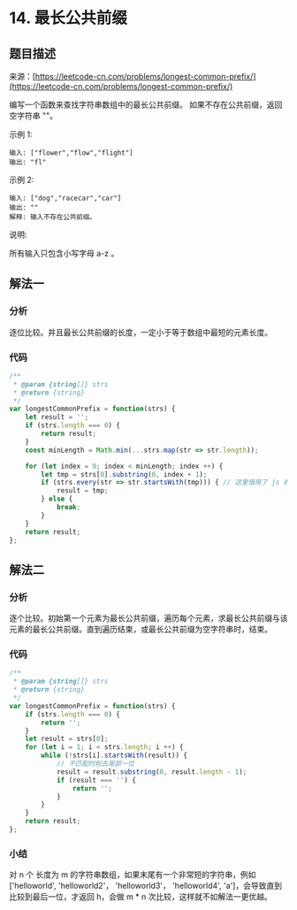 # 14. 最长公共前缀

## 题目描述

来源：[https://leetcode-cn.com/problems/longest-common-prefix/](https://leetcode-cn.com/problems/longest-common-prefix/)

编写一个函数来查找字符串数组中的最长公共前缀。
如果不存在公共前缀，返回空字符串 ""。

示例 1:
```
输入: ["flower","flow","flight"]
输出: "fl"
```

示例 2:
```
输入: ["dog","racecar","car"]
输出: ""
解释: 输入不存在公共前缀。
```

说明:

所有输入只包含小写字母 a-z 。

## 解法一

### 分析

逐位比较。并且最长公共前缀的长度，一定小于等于数组中最短的元素长度。

### 代码

```javascript
/**
 * @param {string[]} strs
 * @return {string}
 */
var longestCommonPrefix = function(strs) {
    let result = '';
    if (strs.length === 0) {
        return result;
    }
    const minLength = Math.min(...strs.map(str => str.length));

    for (let index = 0; index < minLength; index ++) {
        let tmp = strs[0].substring(0, index + 1);
        if (strs.every(str => str.startsWith(tmp))) { // 这里借用了 js 的 array.every 方法，本质还是一个循环调用
            result = tmp;
        } else {
            break;
        }
    }
    return result;
};
```

## 解法二

### 分析

逐个比较。初始第一个元素为最长公共前缀，遍历每个元素，求最长公共前缀与该元素的最长公共前缀。直到遍历结束，或最长公共前缀为空字符串时，结束。

### 代码

```javascript
/**
 * @param {string[]} strs
 * @return {string}
 */
var longestCommonPrefix = function(strs) {
    if (strs.length === 0) {
        return '';
    }
    let result = strs[0];
    for (let i = 1; i < strs.length; i ++) {
        while (!strs[i].startsWith(result)) {
            // 不匹配时削去尾部一位
            result = result.substring(0, result.length - 1);
            if (result === '') {
                return '';
            }
        }
    }
    return result;
};
```

### 小结

对 n 个 长度为 m 的字符串数组，如果末尾有一个非常短的字符串，例如 \['helloworld', 'helloworld2'， 'helloworld3'， 'helloworld4', 'a'\]，会导致直到比较到最后一位，才返回 h，会做 m * n 次比较，这样就不如解法一更优越。
